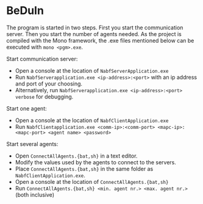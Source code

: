 BeDuIn
=========

The program  is started in two steps. First you start the communication server. Then you start the number of agents needed. As the project is compiled with the Mono framework, the .exe files mentioned below can be executed with `mono <pgm>.exe`.

Start communication server:
- Open a console at the location of `NabfServerApplication.exe`
- Run `NabfServerapplication.exe <ip-address>:<port>` with an ip address and port of your choosing.
- Alternatively, run `NabfServerapplication.exe <ip-address>:<port> verbose` for debugging.

Start one agent:
- Open a console at the location of `NabfClientApplication.exe`
- Run `NabfClientapplication.exe <comm-ip>:<comm-port> <mapc-ip>:<mapc-port> <agent name> <password>`

Start several agents:
- Open `ConnectAllAgents.{bat,sh}` in a text editor.
- Modify the values used by the agents to connect to the servers.
- Place `ConnectAllAgents.{bat,sh}` in the same folder as `NabfClientApplication.exe`.
- Open a console at the location of `ConnectAllAgents.{bat,sh}`
- Run `ConnectAllAgents.{bat,sh} <min. agent nr.> <max. agent nr.>` (both inclusive)
